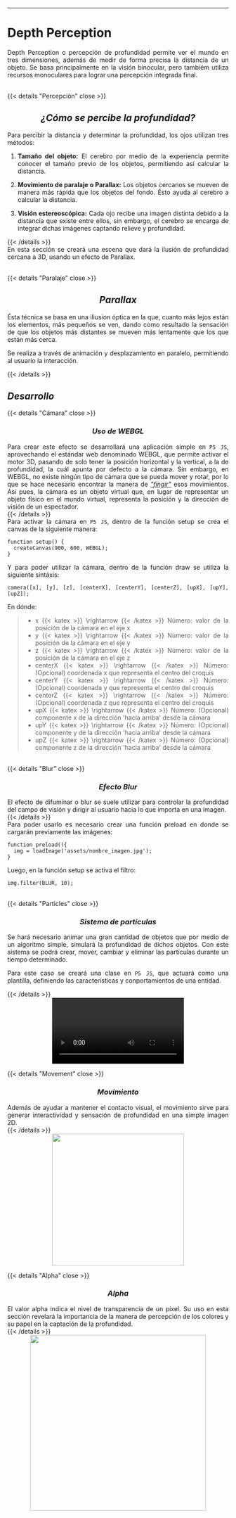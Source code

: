***
# **Depth Perception**

<div style="text-align: justify;">
Depth Perception o percepción de profundidad permite ver el mundo en tres dimensiones, además de medir de forma precisa la distancia de un objeto. Se basa principalmente en la visión binocular, pero tambiém utiliza recursos monoculares para lograr una percepción integrada final.
</div>
<br>

{{< details "Percepción" close >}}
<div style="text-align: center;">

## *¿Cómo se percibe la profundidad?*
</div>
<div style="text-align: justify;">
Para percibir la distancia y determinar la profundidad, los ojos utilizan tres métodos:

1. **Tamaño del objeto:** El cerebro por medio de la experiencia permite conocer el tamaño previo de los objetos, permitiendo así calcular la distancia.

2. **Movimiento de paralaje o Parallax:** Los objetos cercanos se mueven de manera más rápida que los objetos del fondo. Ésto ayuda al cerebro a calcular la distancia.

3. **Visión estereoscópica:** Cada ojo recibe una imagen distinta debido a la distancia que existe entre ellos, sin embargo, el cerebro se encarga de integrar dichas imágenes captando relieve y profundidad.
</div>
{{< /details >}}

<br>
<div style="text-align: justify;">
En esta sección se creará una escena que dará la ilusión de profundidad cercana a 3D, usando un efecto de Parallax.
</div>
<br>

{{< details "Paralaje" close >}}
<div style="text-align: center;">

## *Parallax*
</div>
<div style="text-align: justify;">
Ésta técnica se basa en una iliusion óptica en la que, cuanto más lejos están los elementos, más pequeños se ven, dando como resultado la sensación de que los objetos más distantes se mueven más lentamente que los que están más cerca. 

Se realiza a través de animación y desplazamiento en paralelo, permitiendo al usuario la interacción.

</div>
{{< /details >}}

## *Desarrollo*

{{< details "Cámara" close >}}
<div style="text-align: center;">

### *Uso de WEBGL*
</div>

<div style="text-align: justify;">
Para crear este efecto se desarrollará una aplicación simple en <code>P5 JS</code>, aprovechando el estándar web denominado WEBGL, que permite activar el motor 3D, pasando de solo tener la posición horizontal y la vertical, a la de profundidad, la cuál apunta por defecto a la cámara. Sin embargo, en WEBGL, no existe ningún tipo de cámara que se pueda mover y rotar, por lo que se hace necesario encontrar la manera de <span style="font-style: italic;"><u>"fingir"</u></span> esos movimientos. Así pues, la cámara es un objeto virtual que, en lugar de representar un objeto físico en el mundo virtual, representa la posición y la dirección de visión de un espectador.
</div>
{{< /details >}}
<br>
<div style="text-align: justify;">
Para activar la cámara en <code>P5 JS</code>, dentro de la función setup se crea el canvas de la siguiente manera:

```tpl
function setup() {
  createCanvas(900, 600, WEBGL);
}
```

Y para poder utilizar la cámara, dentro de la función draw se utiliza la siguiente sintáxis:

```tpl
camera([x], [y], [z], [centerX], [centerY], [centerZ], [upX], [upY], [upZ]);
```

En dónde:

> * x {{< katex >}} \rightarrow {{< /katex >}} Número: valor de la posición de la cámara en el eje x 
> * y {{< katex >}} \rightarrow {{< /katex >}} Número: valor de la posición de la cámara en el eje y
> * z {{< katex >}} \rightarrow {{< /katex >}} Número: valor de la posición de la cámara en el eje z
> * centerX {{< katex >}} \rightarrow {{< /katex >}} Número: (Opcional) coordenada x que representa el centro del croquis
> * centerY {{< katex >}} \rightarrow {{< /katex >}} Número: (Opcional) coordenada y que representa el centro del croquis
> * centerZ {{< katex >}} \rightarrow {{< /katex >}} Número: (Opcional) coordenada z que representa el centro del croquis
> * upX {{< katex >}} \rightarrow {{< /katex >}} Número: (Opcional) componente x de la dirección 'hacia arriba' desde la cámara
> * upY {{< katex >}} \rightarrow {{< /katex >}} Número: (Opcional) componente y de la dirección 'hacia arriba' desde la cámara
> * upZ {{< katex >}} \rightarrow {{< /katex >}} Número: (Opcional) componente z de la dirección 'hacia arriba' desde la cámara
</div>
<br>
{{< details "Blur" close >}}
<div style="text-align: center;">

### *Efecto Blur*
</div>
<div style="text-align: justify;">
El efecto de difuminar o blur se suele utilizar para controlar la profundidad del campo de visión y dirigir al usuario hacia lo que importa en una imagen.
</div>
{{< /details >}}
<br>
<div style="text-align: justify;">
Para poder usarlo es necesario crear una función preload en donde se cargarán previamente las imágenes:

```tpl
function preload(){
  img = loadImage('assets/nombre_imagen.jpg');
}
```

Luego, en la función setup se activa el filtro:

```tpl
img.filter(BLUR, 10);
```

</div>
<br>
{{< details "Particles" close >}}
<div style="text-align: center;">

### *Sistema de partículas*
</div>
<div style="text-align: justify;">
Se hará necesario animar una gran cantidad de objetos que por medio de un algoritmo simple, simulará la profundidad de dichos objetos. Con este sistema se podrá crear, mover, cambiar y eliminar las partículas durante un tiempo determinado. 

Para este caso se creará una clase en <code>P5 JS</code>, que actuará como una plantilla, definiendo las características y conportamientos de una entidad.
</div>
{{< /details >}}
<div style="text-align: center;">
<video src="/showcase/sketches/depthPerception/Particles.mp4" controls style="max-width: 500px;" autoplay>
</video>
</div>

{{< details "Movement" close >}}
<div style="text-align: center;">

### *Movimiento*
</div>
<div style="text-align: justify;">
Además de ayudar a mantener el contacto visual, el movimiento sirve para generar interactividad y sensación de profundidad en una simple imagen 2D. 
</div>
{{< /details >}}
<div style="text-align: center;">
<img src="/showcase/sketches/depthPerception/Movement.gif" style="width:300px">
</div>


{{< details "Alpha" close >}}
<div style="text-align: center;">

### *Alpha*
</div>
<div style="text-align: justify;">
El valor alpha indica el nivel de transparencia de un píxel. Su uso en esta sección revelará la importancia de la manera de percepción de los colores y su papel en la captación de la profundidad.
</div>
{{< /details >}}
<div style="text-align: center;">
<img src="/showcase/sketches/depthPerception/Transparency.jpg" style="width:400px">
</div>
